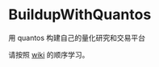 # BuildupWithQuantos

用 quantos 构建自己的量化研究和交易平台


请按照 [wiki](https://github.com/PKUJohnson/BuildupWithQuantos/wiki/) 的顺序学习。